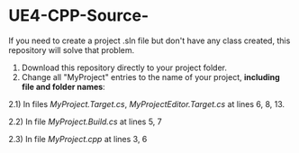 # UE4-CPP-Source-

If you need to create a project .sln file but don't have any class created, this repository will solve that problem.

1) Download this repository directly to your project folder.
2) Change all "MyProject" entries to the name of your project, **including file and folder names**:

  2.1) In files *MyProject.Target.cs*, *MyProjectEditor.Target.cs* at lines 6, 8, 13. 
  
  2.2) In file *MyProject.Build.cs* at lines 5, 7
 
  2.3) In file *MyProject.cpp* at lines 3, 6
